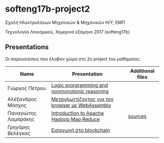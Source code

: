 # softeng17b-project2

Σχολή Ηλεκτρολόγων Μηχανικών & Μηχανικών Η/Υ, ΕΜΠ

Τεχνολογία Λογισμικού, Χεμερινό εξάμηνο 2017 (softeng17b)

## Presentations
Οι παρουσιάσεις που έλαβαν χώρα στο 2ο project του μαθήματος.

|Name|Presentation|Additional files|
|----|-----|------|
|Γιώργος Πέτρου | [Logic prorgramming and nonmonotonic reasoning]() |
|Αλέξανδρος Μόσχος | [Μεταγλωττίζοντας για τον browser με WebAssembly]()|
|Παναγιώτης Λαμπράκης | [Introduction to Apache Hadoop Map Reduce]() | [sources]() |
|Γρηγόρης Βελέγκας | [Εισαγωγή στο blockchain]() |
